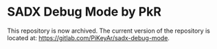 # SADX Debug Mode by PkR

This repository is now archived. The current version of the repository is located at: https://gitlab.com/PiKeyAr/sadx-debug-mode.
